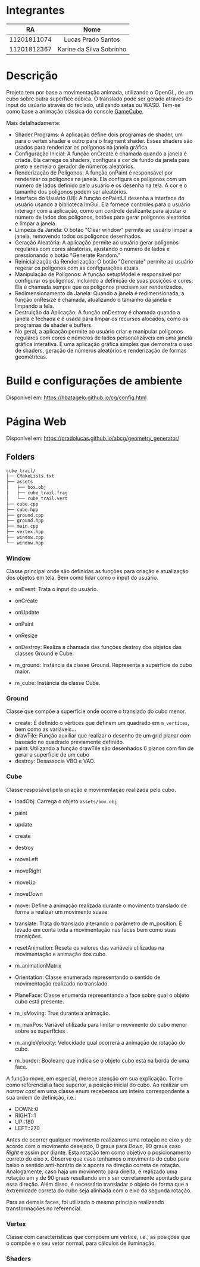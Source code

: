 # Integrantes

|RA|Nome|
|:--:|:--:|
|11201811074|Lucas Prado Santos|
|11201812367|Karine da Silva Sobrinho| 


# Descrição

Projeto tem por base a movimentação animada, utilizando o OpenGL, de um cubo sobre outra superfíce cúbica. O translado pode ser gerado atráves do input do usúario através do teclado, utilizando setas ou WASD. Tem-se como base a animação clássica do console [GameCube](https://www.youtube.com/watch?v=CpmYW-gCSy4).

Mais detalhadamente:

- Shader Programs: A aplicação define dois programas de shader, um para o vertex shader e outro para o fragment shader. Esses shaders são usados para renderizar os polígonos na janela gráfica.
- Configuração Inicial: A função onCreate é chamada quando a janela é criada. Ela carrega os shaders, configura a cor de fundo da janela para preto e semeia o gerador de números aleatórios.
- Renderização de Polígonos: A função onPaint é responsável por renderizar os polígonos na janela. Ela configura os polígonos com um número de lados definido pelo usuário e os desenha na tela. A cor e o tamanho dos polígonos podem ser aleatórios.
- Interface do Usuário (UI): A função onPaintUI desenha a interface do usuário usando a biblioteca ImGui. Ela fornece controles para o usuário interagir com a aplicação, como um controle deslizante para ajustar o número de lados dos polígonos, botões para gerar polígonos aleatórios e limpar a janela.
- Limpeza da Janela: O botão "Clear window" permite ao usuário limpar a janela, removendo todos os polígonos desenhados.
- Geração Aleatória: A aplicação permite ao usuário gerar polígonos regulares com cores aleatórias, ajustando o número de lados e pressionando o botão "Generate Random."
- Reinicialização da Renderização: O botão "Generate" permite ao usuário regerar os polígonos com as configurações atuais.
- Manipulação de Polígonos: A função setupModel é responsável por configurar os polígonos, incluindo a definição de suas posições e cores. Ela é chamada sempre que os polígonos precisam ser renderizados.
- Redimensionamento da Janela: Quando a janela é redimensionada, a função onResize é chamada, atualizando o tamanho da janela e limpando a tela.
- Destruição da Aplicação: A função onDestroy é chamada quando a janela é fechada e é usada para limpar os recursos alocados, como os programas de shader e buffers.
- No geral, a aplicação permite ao usuário criar e manipular polígonos regulares com cores e números de lados personalizáveis em uma janela gráfica interativa. É uma aplicação gráfica simples que demonstra o uso de shaders, geração de números aleatórios e renderização de formas geométricas.

# Build e configurações de ambiente 
Disponível em: https://hbatagelo.github.io/cg/config.html

# Página Web

Disponível em: https://pradolucas.github.io/abcg/geometry_generator/

## Folders

```sh
cube_trail/
├── CMakeLists.txt
├── assets
│   ├── box.obj
│   ├── cube_trail.frag
│   └── cube_trail.vert
├── cube.cpp
├── cube.hpp
├── ground.cpp
├── ground.hpp
├── main.cpp
├── vertex.hpp
├── window.cpp
└── window.hpp
```

### Window

Classe principal onde são definidas as funções para criação e atualização dos objetos em tela. Bem como lidar como o input do usuário.

- onEvent: Trata o input do usuário.
- onCreate
- onUpdate
- onPaint
- onResize
- onDestroy: Realiza a chamada das funções destroy dos objetos das classes Ground e Cube.

- m_ground: Instância da classe Ground. Representa a superfície do cubo maior.  
- m_cube: Instância da classe Cube.

### Ground

Classe que compõe a superfície onde ocorre o translado do cubo menor.

- create: É definido o vértices que definem um quadrado em `m_vertices`, bem como as variáveis... 
- drawTile: Função auxiliar que realizar o desenho de um grid planar com baseado no quadrado previamente definido. 
- paint: Utilizando a função drawTile são desenhados 6 planos com fim de gerar a superfície de um cubo
- destroy: Desassocia VBO e VAO.

### Cube

Classe resposável pela criação e movimentação realizada pelo cubo.

- loadObj: Carrega o objeto `assets/box.obj`
- paint
- update
- create
- destroy
- moveLeft
- moveRight
- moveUp
- moveDown
- move: Define a animação realizada durante o movimento translado de forma a realizar um movimento suave.
- translate: Trata do translado alterando o parâmetro de m_position. É levado em conta toda a movimentação nas faces bem como suas transições. 
- resetAnimation: Reseta os valores das variáveis utilizadas na movimentação e animação dos cubo.


- m_animationMatrix
- Orientation: Classe enumerada representando o sentido de movimentação realizado no translado.
- PlaneFace: Classe enumerda representando a face sobre qual o objeto cubo está presente. 


- m_isMoving: True durante a animação.
- m_maxPos: Variável utilizada para limitar o movimento do cubo menor sobre as superfícies .
- m_angleVelocity: Velocidade qual ocorrerá a animação de rotação do cubo.
- m_border: Booleano que indica se o objeto cubo está na borda de uma face.

A função move, em especial, merece atenção em sua explicação. Tome como referencial a face superior, a posição inicial do cubo. Ao realizar um _narrow cast_ em uma classe enum recebemos um inteiro correspondente a sua ordem de definição, i.e.: 
  - DOWN::0
  - RIGHT::1
  - UP::180
  - LEFT::270
 
Antes de ocorrer qualquer movimento realizamos uma rotação no eixo y de acordo com o movimento desejado,  0 graus para _Down_, 90 graus caso _Right_ e assim por diante. Esta rotação tem como objetivo o posicionamento correto do eixo x. Observe que caso tenhamos o movimento do cubo para baixo o sentido anti-horário de x aponta na direção correta de rotação. Analogamente, caso haja um movimento para direita, é realizado uma rotação em y de 90 graus resultando em x ser corretamente apontado para essa direção. 
Além disso, é necessário transladar o objeto de forma que a extremidade correta do cubo seja alinhada com o eixo da segunda rotação. 

Para as demais faces, foi utilizado o mesmo principio realizando transformações no referencial.

### Vertex

Classe com caracteristicas que compõem um vértice, i.e., as posições que o compõe e o seu vetor normal, para cálculos de iluminação.

### Shaders
